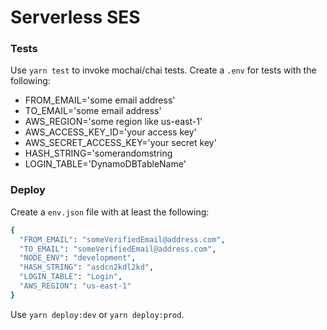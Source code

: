 # Serverless SES
### Tests
Use `yarn test` to invoke mochai/chai tests. Create a `.env` for tests with the following:
* FROM_EMAIL='some email address'
* TO_EMAIL='some email address'
* AWS_REGION='some region like us-east-1'
* AWS_ACCESS_KEY_ID='your access key'
* AWS_SECRET_ACCESS_KEY='your secret key'
* HASH_STRING='somerandomstring
* LOGIN_TABLE='DynamoDBTableName'

### Deploy
Create a `env.json` file with at least the following:
```bash
{
  "FROM_EMAIL": "someVerifiedEmail@address.com",
  "TO_EMAIL": "someVerifiedEmail@address.com",
  "NODE_ENV": "development",
  "HASH_STRING": "asdcn2kdl2kd",
  "LOGIN_TABLE": "Login",
  "AWS_REGION": "us-east-1"
}
```

Use `yarn deploy:dev` or `yarn deploy:prod`.
